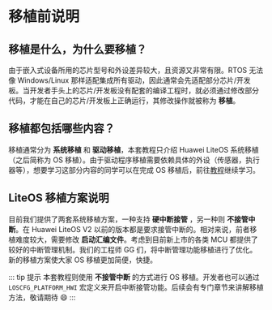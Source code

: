 # 移植前说明

## 移植是什么，为什么要移植？

由于嵌入式设备所用的芯片型号和外设差异较大，且资源又非常有限。RTOS 无法像 Windows/Linux 那样适配集成所有驱动，因此通常会先适配部分芯片/开发板。当开发者手头上的芯片/开发板没有配套的编译工程时，就必须通过修改部分代码，才能在自己的芯片/开发板上正确运行，其修改操作就被称为 **移植**。

## 移植都包括哪些内容？

移植通常分为 **系统移植** 和 **驱动移植**，本套教程只介绍 Huawei LiteOS 系统移植（之后简称为 OS 移植）。由于驱动程序移植需要依赖具体的外设（传感器，执行器等），想要学习这部分内容的同学可以在完成 OS 移植后，前往[教程](../tutorials/scene/temp-hum.md)继续学习。

## LiteOS 移植方案说明

目前我们提供了两套系统移植方案，一种支持 **硬中断接管** ，另一种则 **不接管中断**。在 Huawei LiteOS V2 以前的版本都是要求接管中断的。相对来说，前者移植难度较大，需要修改 **启动汇编文件**。考虑到目前新上市的各类 MCU 都提供了较好的中断管理机制。我们的工程师 GG 们，将中断管理功能移植进行了优化。新的移植方案使大家 OS 移植更加简便，快捷。

::: tip 提示
本套教程则使用 **不接管中断** 的方式进行 OS 移植。开发者也可以通过 `LOSCFG_PLATFORM_HWI` 宏定义来开启中断接管功能。后续会有专门章节来讲解移植方法，敬请期待 :smile:
:::

